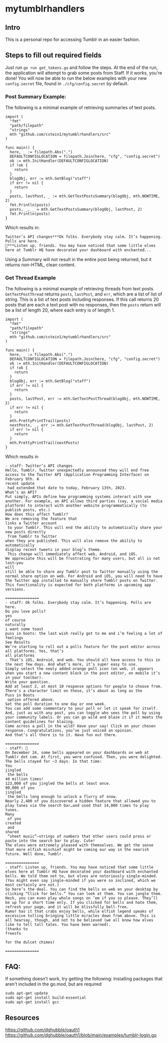 # mytumblrhandlers
## Intro
This is a personal repo for accessing Tumblr in an easier fashion.

## Steps to fill out required fields
Just run `go run get_tokens.go` and follow the steps.
At the end of the run, the application will attempt to grab some posts from Staff. If it works, you're done!
You will now be able to run the below examples with your new `config.secret` file, found in `./cfg/config.secret` by default.

### Post Summary Example:
The following is a minimal example of retrieving summaries of text posts.
```
import (
  "fmt"
  "path/filepath"
  "strings"
  mth "github.com/cstein1/mytumblrhandlers/src"
)

func main() {
  here, _ := filepath.Abs(".")
  DEFAULTCONFIGLOCATION = filepath.Join(here, "cfg", "config.secret")
  ok := mth.InitHandler(DEFAULTCONFIGLOCATION)
  if !ok {
    return
  }
  blogObj, err := mth.GetBlog("staff")
  if err != nil {
    return
  }
  posts, lastPost, _ := mth.GetTextPostsSummary(blogObj, mth.NOWTIME, 2)
  fmt.Println(posts)
  posts, _, _ = mth.GetTextPostsSummary(blogObj, lastPost, 2)
  fmt.Println(posts)
}
```
Which results in:
```
Twitter’s API changes***Ok folks. Everybody stay calm. It’s happening. Polls are here.
🔔***Listen up, friends. You may have noticed that some little elves here at Tumblr HQ have decorated your dashboard with enchanted...
```
Using a Summary will not result in the entire post being returned, but it returns non-HTML, clean content.

### Get Thread Example

The following is a minimal example of retrieving threads from text posts. `GetTextPostThread` returns `posts`, `lastPost`, and `err`, which are a list of list of string. 
This is a list of text posts including responses. If this call returns 20 posts that are each a text post with no responses, then the `posts` return will be a list of length 20, where each entry is of length 1.
```
import (
  "fmt"
  "path/filepath"
  "strings"
  mth "github.com/cstein1/mytumblrhandlers/src"
)

func main() {
  here, _ := filepath.Abs(".")
  DEFAULTCONFIGLOCATION = filepath.Join(here, "cfg", "config.secret")
  ok := mth.InitHandler(DEFAULTCONFIGLOCATION)
  if !ok {
    return
  }
  blogObj, err := mth.GetBlog("staff")
  if err != nil {
    return
  }
  posts, lastPost, err := mth.GetTextPostThread(blogObj, mth.NOWTIME, 2)
  if err != nil {
    return
  }
  mth.PrettyPrintTrail(posts)
  nextPosts, _, err := mth.GetTextPostThread(blogObj, lastPost, 2)
  if err != nil {
    return
  }
  mth.PrettyPrintTrail(nextPosts)
}
```
Which results in
```
- staff: Twitter’s API changes
Hello, Tumblr. Twitter unexpectedly announced they will end free access to the Twitter API (Application Programming Interface) on February 9th. A 
recent update
 had extended that date to today, February 13th, 2023. 
What’s an API?
Put simply, APIs define how programming systems interact with one another. For example, an API allows third parties (say, a social media platform) to interact with another website programmatically (to publish posts, etc.)
How does this affect Tumblr?
We are removing the feature that 
links a Twitter account
 to your Tumblr. This will end the ability to automatically share your new posts directly
 from Tumblr to Twitter 
when they are published. This will also remove the ability to automatically 
display recent tweets in your blog’s theme.
 This change will immediately affect web, Android, and iOS.
We appreciate this will be frustrating for many users, but all is not lost—you 
will
still be able to share any Tumblr post to Twitter manually using the normal share option on web. For Android and iOS, you will need to have the Twitter app installed to manually share Tumblr posts on Twitter. This functionality is expected for both platforms in upcoming app versions.

===============
- staff: Ok folks. Everybody stay calm. It’s happening. Polls are here.
Do you love polls?
yes
of course
naturally
i want some toast
puss in boots: the last wish really got to me and i’m feeling a lot of feelings
See Results
We’re starting to roll out a polls feature for the post editor across all platforms. Yes, that’s
all platforms
. That’s iOS, Android, and web. You should all have access to this in the next few days. And what’s more, it’s super easy to use.
Simply select the newly added orange poll icon (on web, it appears when you start a new content block in the post editor, on mobile it’s in your toolbar).
Write your question.
Add at least 2, at most 10 response options for people to choose from. There’s a character limit on these, it’s about as long as the
Puss in Boots
 option offered above.
Set the poll duration to one day or one week. 
You can add some commentary to your poll or let it speak for itself. 
And, just as with any post, you can toggle who sees the poll by using your community labels. Or you can go wild and blaze it if it meets the content guidelines for blazing. 
Come across a poll in the wild? Have your say! Click on your chosen response. Congratulations, you’ve just voiced an opinion.
And that’s all there is to it. Have fun out there.

===============
- staff: 🔔
On December 24, some bells appeared on your dashboards on web at Tumblr dot com. At first, you were confused. Then, you were delighted.
The bells stayed for ~3 days. In that time:
You
jingled
 the bells
40 million times!
123,000 of you jingled the bells at least once. 
90,000 of you
jingled
 the bells long enough to unlock a flurry of snow. 
Nearly 2,400 of you discovered a hidden feature that allowed you to play tunes via the search bar…and used that 14,000 times to play tunes.
Many
 of you
created
 and
shared
 “sheet music”—strings of numbers that other users could press or paste into the search bar to play. Cute! 
The elves were extremely pleased with themselves. We get the sense that more elfish mischief might be coming our way in the nearish future. Well done, Tumblr.

===============
- staff: Listen up, friends. You may have noticed that some little elves here at Tumblr HQ have decorated your dashboard with enchanted bells. We told them not to, but elves are notoriously single-minded. (You might even say jingle-minded if you were so inclined, which we most certainly are not.)
So here’s the deal. You can find the bells on web on your desktop by clicking “Click for bells.” You can look at them. You can jangle them. Heck, you can even play whole songs on ’em if you so please. They’ll be up for a short time only. If you clicked for bells and hate them, refresh your page, and it will be blissfully bell-free.
Rumor has it that crabs enjoy bells, while elfish legend speaks of excessive tolling bringing little miracles down from above. This is all hearsay, though, and not to be believed (we all know how elves like to tell tall tales. You have been warned).
(thanks to
freesfx

for the dulcet chimes)

===============
```

## FAQ: 
If something doesn't work, try getting the following:
Installing packages that aren't included in the go.mod, but are required 
```
sudo apt-get update
sudo apt-get install build-essential
sudo apt-get install gcc
```

## Resources
https://github.com/dghubble/oauth1
https://github.com/dghubble/oauth1/blob/main/examples/tumblr-login.go
